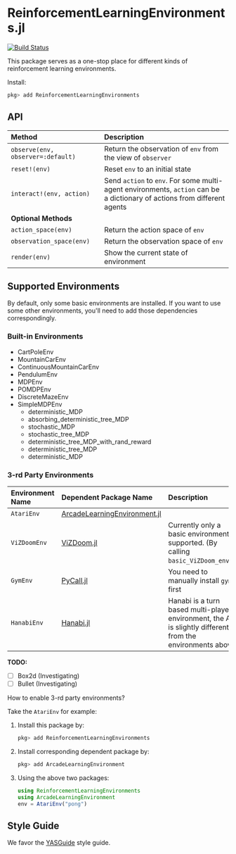 # ReinforcementLearningEnvironments.jl

[![Build Status](https://travis-ci.com/JuliaReinforcementLearning/ReinforcementLearningEnvironments.jl.svg?branch=master)](https://travis-ci.com/JuliaReinforcementLearning/ReinforcementLearningEnvironments.jl)

This package serves as a one-stop place for different kinds of reinforcement learning environments.

Install:

```julia
pkg> add ReinforcementLearningEnvironments
```

## API

| Method | Description |
| :---  | :--------- |
| `observe(env, observer=:default)` | Return the observation of `env` from the view of `observer`|
| `reset!(env)` | Reset `env` to an initial state|
| `interact!(env, action)` | Send `action` to `env`. For some multi-agent environments, `action` can be a dictionary of actions from different agents|
| **Optional Methods** | |
| `action_space(env)` | Return the action space of `env` |
| `observation_space(env)` | Return the observation space of `env`|
| `render(env)` | Show the current state of environment |

## Supported Environments

By default, only some basic environments are installed. If you want to use some other environments, you'll need to add those dependencies correspondingly.

### Built-in Environments

- CartPoleEnv
- MountainCarEnv
- ContinuousMountainCarEnv
- PendulumEnv
- MDPEnv
- POMDPEnv
- DiscreteMazeEnv
- SimpleMDPEnv
  - deterministic_MDP
  - absorbing_deterministic_tree_MDP
  - stochastic_MDP
  - stochastic_tree_MDP
  - deterministic_tree_MDP_with_rand_reward
  - deterministic_tree_MDP
  - deterministic_MDP

### 3-rd Party Environments

| Environment Name | Dependent Package Name | Description |
| :--- | :--- | :--- |
| `AtariEnv` | [ArcadeLearningEnvironment.jl](https://github.com/JuliaReinforcementLearning/ArcadeLearningEnvironment.jl) | |
| `ViZDoomEnv` | [ViZDoom.jl](https://github.com/JuliaReinforcementLearning/ViZDoom.jl) | Currently only a basic environment is supported. (By calling `basic_ViZDoom_env()`)|
| `GymEnv` | [PyCall.jl](https://github.com/JuliaPy/PyCall.jl) | You need to manually install `gym` first |
| `HanabiEnv` | [Hanabi.jl](https://github.com/JuliaReinforcementLearning/Hanabi.jl) | Hanabi is a turn based multi-player environment, the API is slightly different from the environments above.|

**TODO:**

- [ ] Box2d (Investigating)
- [ ] Bullet (Investigating)

How to enable 3-rd party environments?

Take the `AtariEnv` for example:

1. Install this package by:
    ```julia
    pkg> add ReinforcementLearningEnvironments
    ```
2. Install corresponding dependent package by:
    ```julia
    pkg> add ArcadeLearningEnvironment
    ```
3. Using the above two packages:
    ```julia
    using ReinforcementLearningEnvironments
    using ArcadeLearningEnvironment
    env = AtariEnv("pong")
    ```

## Style Guide

We favor the [YASGuide](https://github.com/jrevels/YASGuide) style guide.
